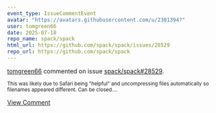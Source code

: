 ```yaml
---
event_type: IssueCommentEvent
avatar: "https://avatars.githubusercontent.com/u/2301394?"
user: tomgreen66
date: 2025-07-18
repo_name: spack/spack
html_url: https://github.com/spack/spack/issues/28529
repo_url: https://github.com/spack/spack
---
```


<a href='https://github.com/tomgreen66' target='_blank'>tomgreen66</a> commented on issue <a href='https://github.com/spack/spack/issues/28529' target='_blank'>spack/spack#28529</a>.

<small>This was likely due to Safari being "helpful" and uncompressing files automatically so filenames appeared different.  Can be closed....</small>

<a href='https://github.com/spack/spack/issues/28529' target='_blank'>View Comment</a>